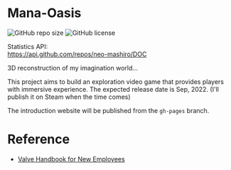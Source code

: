# Mana-Oasis

![GitHub repo size](https://img.shields.io/github/repo-size/neo-mashiro/Mana-Oasis?color=g&label=Total%20Size&style=plastic)
![GitHub license](https://img.shields.io/github/license/neo-mashiro/Mana-Oasis?label=License&style=plastic)

Statistics API:  
https://api.github.com/repos/neo-mashiro/DOC

3D reconstruction of my imagination world...

This project aims to build an exploration video game that provides players with immersive experience. The expected release date is Sep, 2022. (I'll publish it on Steam when the time comes)

The introduction website will be published from the `gh-pages` branch.







# Reference

- [Valve Handbook for New Employees](http://media.steampowered.com/apps/valve/Valve_Handbook_LowRes.pdf)
